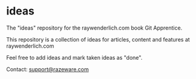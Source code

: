 # ideas
The "ideas" repository for the raywenderlich.com book Git Apprentice.

This repository is a collection of ideas for articles, content and features at raywenderlich.com

Feel free to add ideas and mark taken ideas as "done".
 
 Contact: support@razeware.com
